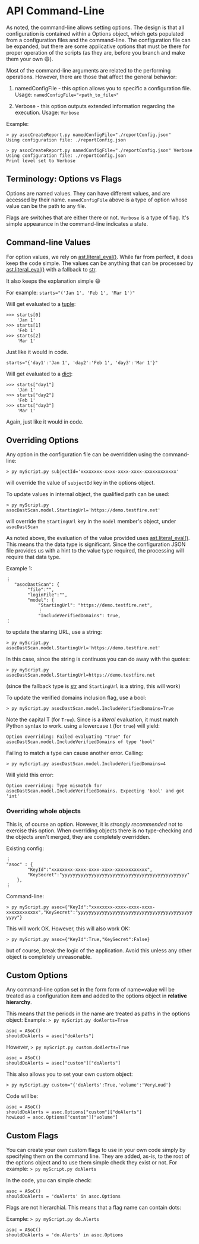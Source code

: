 # API Command-Line

As noted, the command-line allows setting options.
The design is that all configuration is contained within a Options object, which gets populated from a configuration files and the command-line.
The configuration file can be expanded, but there are some applicative options that must be there for proper operation of the scripts (as they are, before you branch and make them your own :smile:).

Most of the command-line arguments are related to the performing operations. However, there are those that affect the general behavior:

1. namedConfigFile - this option allows you to specific a configuration file. Usage: `namedConfigFile="<path_to_file>"`

1. Verbose - this option outputs extended information regarding the execution. Usage: `Verbose`

Example:
```
> py asocCreateReport.py namedConfigFile="./reportConfig.json"
Using configuration file: ./reportConfig.json

> py asocCreateReport.py namedConfigFile="./reportConfig.json" Verbose
Using configuration file: ./reportConfig.json
Print level set to Verbose
```

## Terminology: Options vs Flags
Options are named values. They can have different values, and are accessed by their name. `namedConfigFile` above is a type of option whose value can be the path to any file.

Flags are switches that are either there or not. `Verbose` is a type of flag. It's simple appearance in the command-line indicates a state. 

## Command-line Values
For option values, we rely on [ast.literal_eval()](https://docs.python.org/3/library/ast.html#ast.literal_eval). While far from perfect, it does keep the code simple. The values can be anything that can be processed by [ast.literal_eval()](https://docs.python.org/3/library/ast.html#ast.literal_eval) with a fallback to [str](https://docs.python.org/3/library/stdtypes.html#text-sequence-type-str).

It also keeps the explanation simple :smile:

For example: `starts="('Jan 1', 'Feb 1', 'Mar 1')"`

Will get evaluated to a [tuple](https://docs.python.org/3/library/stdtypes.html#tuple):
```
>>> starts[0]
    'Jan 1'
>>> starts[1]
    'Feb 1'
>>> starts[2]
    'Mar 1'
```
Just like it would in code.

`starts="{'day1':'Jan 1', 'day2':'Feb 1', 'day3':'Mar 1'}"`

Will get evaluated to a [dict](https://docs.python.org/3/library/stdtypes.html#mapping-types-dict):
```
>>> starts["day1"]
    'Jan 1'
>>> starts["day2"]
    'Feb 1'
>>> starts["day3"]
    'Mar 1'
```
Again, just like it would in code.

## Overriding Options
Any option in the configuration file can be overridden using the command-line:

 `> py myScript.py subjectId='xxxxxxxx-xxxx-xxxx-xxxx-xxxxxxxxxxxx'`

will override the value of `subjectId` key in the options object.

To update values in internal object, the qualified path can be used:

`> py myScript.py asocDastScan.model.StartingUrl='https://demo.testfire.net'`

will override the `StartingUrl` key in the `model` member's object, under `asocDastScan`

As noted above, the evaluation of the value provided uses [ast.literal_eval()](https://docs.python.org/3/library/ast.html#ast.literal_eval). This means tha the data type is significant. Since the configuration JSON file provides us with a hint to the value type required, the processing will require that data type.

Example 1:
```
⋮
   "asocDastScan": {
        "file":"",
        "loginFile":"",
        "model": {
            "StartingUrl": "https://demo.testfire.net",
            ⋮
            "IncludeVerifiedDomains": true,
⋮
```
to update the staring URL, use a string:

`> py myScript.py asocDastScan.model.StartingUrl='https://demo.testfire.net'`

In this case, since the string is continuos you can do away with the quotes:

`> py myScript.py asocDastScan.model.StartingUrl=https://demo.testfire.net`

(since the fallback type is [str](https://docs.python.org/3/library/stdtypes.html#text-sequence-type-str) and `StartingUrl` is a string, this will work)

To update the verified domains inclusion flag, use a bool:

`> py myScript.py asocDastScan.model.IncludeVerifiedDomains=True`

Note the capital T (for `True`). Since is a _literal_ evaluation, it must match Python syntax to work. using a lowercase t (for `true`) will yield:

`Option overriding: Failed evaluating "true" for asocDastScan.model.IncludeVerifiedDomains of type 'bool'`

Failing to match a type can cause another error. Calling:

`> py myScript.py asocDastScan.model.IncludeVerifiedDomains=4`

Will yield this error:

`Option overriding: Type mismatch for asocDastScan.model.IncludeVerifiedDomains. Expecting 'bool' and got 'int'`

### Overriding whole objects
This is, of course an option. However, it is _strongly recommended_ not to exercise this option.
When overriding objects there is no type-checking and the objects aren't merged, they are completely overridden.

Existing config:
```
⋮
"asoc" : {
        "KeyId":"xxxxxxxx-xxxx-xxxx-xxxx-xxxxxxxxxxxx",
        "KeySecret":"yyyyyyyyyyyyyyyyyyyyyyyyyyyyyyyyyyyyyyyyyyyyyyy"
    },
⋮
```

Command-line:

`> py myScript.py asoc={"KeyId":"xxxxxxxx-xxxx-xxxx-xxxx-xxxxxxxxxxxx","KeySecret":"yyyyyyyyyyyyyyyyyyyyyyyyyyyyyyyyyyyyyyyyyyyyyyy"}`

This will work OK. However, this will also work OK:

`> py myScript.py asoc={"KeyId":True,"KeySecret":False}`

but of course, break the logic of the application. Avoid this unless any other object is completely unreasonable.

## Custom Options
Any command-line option set in the form form of name=value will be treated as a configuration item and added to the options object in __relative hierarchy__.

This means that the periods in the name are treated as paths in the options object:
Example: `> py myScript.py doAlerts=True`
```
asoc = ASoC()
shouldDoAlerts = asoc["doAlerts"]
```
However, `> py myScript.py custom.doAlerts=True`
```
asoc = ASoC()
shouldDoAlerts = asoc["custom"]["doAlerts"]
```
This also allows you to set your own custom object:

`> py myScript.py custom="{'doAlerts':True,'volume':'VeryLoud'}`

Code will be:
```
asoc = ASoC()
shouldDoAlerts = asoc.Options["custom"]["doAlerts"]
howLoud = asoc.Options["custom"]["volume"]
```
## Custom Flags
You can create your own custom flags to use in your own code simply by specifying them on the command line. They are added, as-is, to the root of the options object and to use them simple check they exist or not.
For example: `> py myScript.py doAlerts`

In the code, you can simple check:
```
asoc = ASoC()
shouldDoAlerts = 'doAlerts' in asoc.Options
```
Flags are not hierarchial. This means that a flag name can contain dots:

Example: `> py myScript.py do.Alerts`

```
asoc = ASoC()
shouldDoAlerts = 'do.Alerts' in asoc.Options
```